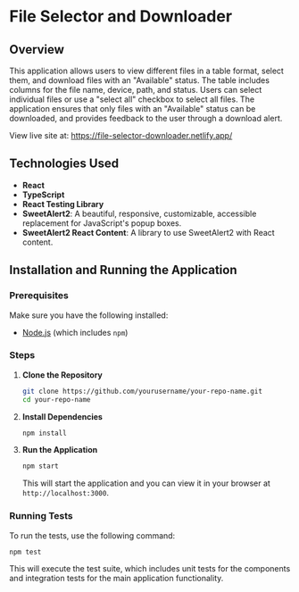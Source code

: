 # File Selector and Downloader

## Overview

This application allows users to view different files in a table format, select them, and download files with an "Available" status. The table includes columns for the file name, device, path, and status. Users can select individual files or use a "select all" checkbox to select all files. The application ensures that only files with an "Available" status can be downloaded, and provides feedback to the user through a download alert.

View live site at: https://file-selector-downloader.netlify.app/

## Technologies Used

- **React**
- **TypeScript**
- **React Testing Library**
- **SweetAlert2**: A beautiful, responsive, customizable, accessible replacement for JavaScript's popup boxes.
- **SweetAlert2 React Content**: A library to use SweetAlert2 with React content.

## Installation and Running the Application

### Prerequisites

Make sure you have the following installed:

- [Node.js](https://nodejs.org/en/download/) (which includes `npm`)

### Steps

1. **Clone the Repository**

   ```sh
   git clone https://github.com/yourusername/your-repo-name.git
   cd your-repo-name
   ```

2. **Install Dependencies**

   ```sh
   npm install
   ```

3. **Run the Application**

   ```sh
   npm start
   ```

   This will start the application and you can view it in your browser at `http://localhost:3000`.

### Running Tests

To run the tests, use the following command:

```sh
npm test
```

This will execute the test suite, which includes unit tests for the components and integration tests for the main application functionality.
